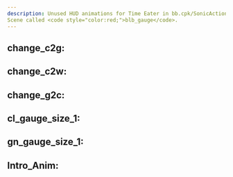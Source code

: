 ```yaml
---
description: Unused HUD animations for Time Eater in bb.cpk/SonicActionCommonHud\ui_gameplay.xncp
Scene called <code style="color:red;">blb_gauge</code>.
---
```

## change_c2g:

## change_c2w:

## change_g2c:

## cl_gauge_size_1:

## gn_gauge_size_1:

## Intro_Anim:
